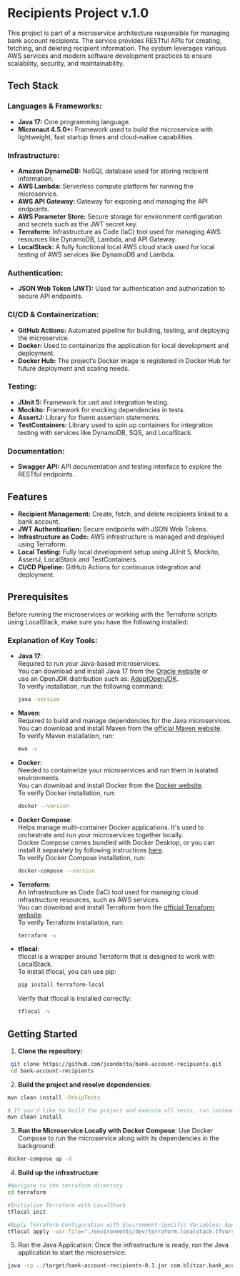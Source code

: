 # Recipients Project v.1.0

This project is part of a microservice architecture responsible for managing bank account recipients. The service provides RESTful APIs for creating, fetching, and deleting recipient information. The system leverages various AWS services and modern software development practices to ensure scalability, security, and maintainability.

## Tech Stack

### Languages & Frameworks:

- **Java 17:** Core programming language.
- **Micronaut 4.5.0+:** Framework used to build the microservice with lightweight, fast startup times and cloud-native capabilities.

### Infrastructure:

- **Amazon DynamoDB:** NoSQL database used for storing recipient information.
- **AWS Lambda:** Serverless compute platform for running the microservice.
- **AWS API Gateway:** Gateway for exposing and managing the API endpoints.
- **AWS Parameter Store:** Secure storage for environment configuration and secrets such as the JWT secret key.
- **Terraform:** Infrastructure as Code (IaC) tool used for managing AWS resources like DynamoDB, Lambda, and API Gateway.
- **LocalStack:** A fully functional local AWS cloud stack used for local testing of AWS services like DynamoDB and Lambda.

### Authentication:

- **JSON Web Token (JWT):** Used for authentication and authorization to secure API endpoints.

### CI/CD & Containerization:

- **GitHub Actions:** Automated pipeline for building, testing, and deploying the microservice.
- **Docker:** Used to containerize the application for local development and deployment.
- **Docker Hub:** The project’s Docker image is registered in Docker Hub for future deployment and scaling needs.

### Testing:

- **JUnit 5:** Framework for unit and integration testing.
- **Mockito:** Framework for mocking dependencies in tests.
- **AssertJ:** Library for fluent assertion statements.
- **TestContainers:** Library used to spin up containers for integration testing with services like DynamoDB, SQS, and LocalStack.

### Documentation:

- **Swagger API:** API documentation and testing interface to explore the RESTful endpoints.

## Features

- **Recipient Management:** Create, fetch, and delete recipients linked to a bank account.
- **JWT Authentication:** Secure endpoints with JSON Web Tokens.
- **Infrastructure as Code:** AWS infrastructure is managed and deployed using Terraform.
- **Local Testing:** Fully local development setup using JUnit 5, Mockito, AssertJ, LocalStack and TestContainers.
- **CI/CD Pipeline:** GitHub Actions for continuous integration and deployment.

## Prerequisites

Before running the microservices or working with the Terraform scripts using LocalStack, make sure you have the following installed:

### Explanation of Key Tools:

- **Java 17**:  
  Required to run your Java-based microservices.  
  You can download and install Java 17 from the [Oracle website](https://www.oracle.com/java/technologies/javase-jdk17-downloads.html) or  
  use an OpenJDK distribution such as: [AdoptOpenJDK](https://adoptium.net/temurin/releases/?version=17).  
  To verify installation, run the following command:
  ```bash
  java -version

  ```
- **Maven**:  
  Required to build and manage dependencies for the Java microservices.  
  You can download and install Maven from the [official Maven website](https://maven.apache.org/install.html).  
  To verify Maven installation, run:
  ```bash
  mvn -v

  ```
- **Docker**:  
  Needed to containerize your microservices and run them in isolated environments.  
  You can download and install Docker from the [Docker website](https://docs.docker.com/get-started/get-docker/).  
  To verify Docker installation, run:
  ```bash
  docker --version

  ```
- **Docker Compose**:  
  Helps manage multi-container Docker applications. It's used to orchestrate and run your microservices together locally.  
  Docker Compose comes bundled with Docker Desktop, or you can install it separately by following instructions [here](https://docs.docker.com/compose/install/).  
  To verify Docker Compose installation, run:
  ```bash
  docker-compose --version

  ```
- **Terraform**:  
  An Infrastructure as Code (IaC) tool used for managing cloud infrastructure resources, such as AWS services.  
  You can download and install Terraform from the [official Terraform website](https://developer.hashicorp.com/terraform/install?product_intent=terraform).  
  To verify Terraform installation, run:
  ```bash
  terraform -v

  ```

- **tflocal**:  
  tflocal is a wrapper around Terraform that is designed to work with LocalStack.  
  To install tflocal, you can use pip:
  ```bash
  pip install terraform-local
  ```
  Verify that tflocal is installed correctly:
  ```bash
  tflocal -v
  ```

## Getting Started

1. **Clone the repository:**

```bash
 git clone https://github.com/jcondotta/bank-account-recipients.git
 cd bank-account-recipients
```

2. **Build the project and resolve dependencies**:
```bash
mvn clean install -DskipTests

# If you'd like to build the project and execute all tests, run instead:
mvn clean install
```

3. **Run the Microservice Locally with Docker Compose**:
  Use Docker Compose to run the microservice along with its dependencies in the background:
```bash
docker-compose up -d
```

4. **Build up the infrastructure**
```bash
#Navigate to the terraform directory
cd terraform

#Initialize Terraform with LocalStack
tflocal init

#Apply Terraform Configuration with Environment-Specific Variables: Apply the infrastructure changes using the development environment-specific variables: 
tflocal apply -var-file="./environments/dev/terraform.localstack.tfvars"
```

5. Run the Java Application: Once the infrastructure is ready, run the Java application to start the microservice:
```bash
java -cp ../target/bank-account-recipients-0.1.jar com.blitzar.bank_account_recipient.Application
```
